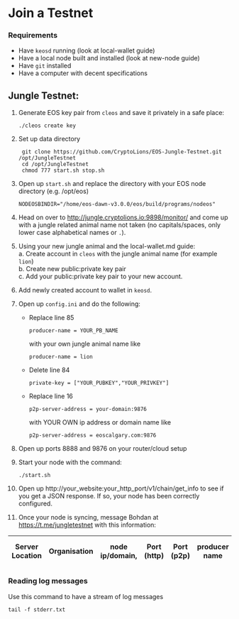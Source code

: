 # Join a Testnet

### Requirements
- Have `keosd` running (look at local-wallet guide)
- Have a local node built and installed (look at new-node guide)
- Have `git` installed
- Have a computer with decent specifications

## **Jungle Testnet:**
1. Generate EOS key pair from `cleos` and save it privately in a safe place:
     ```
    ./cleos create key
     ```
2. Set up data directory
     ```
      git clone https://github.com/CryptoLions/EOS-Jungle-Testnet.git /opt/JungleTestnet
      cd /opt/JungleTestnet
      chmod 777 start.sh stop.sh
     ```
3. Open up `start.sh` and replace the directory with your EOS node directory (e.g. /opt/eos)
   ```
   NODEOSBINDIR="/home/eos-dawn-v3.0.0/eos/build/programs/nodeos"
   ```
4. Head on over to http://jungle.cryptolions.io:9898/monitor/ and come up with a jungle related animal name not taken (no capitals/spaces, only lower case alphabetical names or `.`).

5. Using your new jungle animal and the local-wallet.md guide:  
    a. Create account in `cleos` with the jungle animal name (for example `lion`)  
    b. Create new public:private key pair  
    c. Add your public:private key pair to your new account.
6. Add newly created account to wallet in `keosd`.
7. Open up `config.ini` and do the following:
   * Replace line 85
      ```
      producer-name = YOUR_PB_NAME
      ```
      with your own jungle animal name like
      ```
      producer-name = lion
      ```

   *  Delete line 84
      ```
      private-key = ["YOUR_PUBKEY","YOUR_PRIVKEY"]
      ```
   * Replace line 16
      ```
      p2p-server-address = your-domain:9876
      ```
     with YOUR OWN ip address or domain name like
     ```
     p2p-server-address = eoscalgary.com:9876
     ```

8. Open up ports 8888 and 9876 on your router/cloud setup

9. Start your node with the command:
   ```
   ./start.sh
   ```
10. Open up http://your_website:your_http_port/v1/chain/get_info to see if you get a JSON response. If so, your node has been correctly configured.
11. Once your node is syncing, message Bohdan at https://t.me/jungletestnet with this information:

| Server Location | Organisation | node ip/domain, | Port (http) |  Port (p2p) | producer name | your public key|
|-----------------|--------------|-----------------|-------------|-------------|---------------|----------------|



### Reading log messages
Use this command to have a stream of log messages
```
tail -f stderr.txt
```

